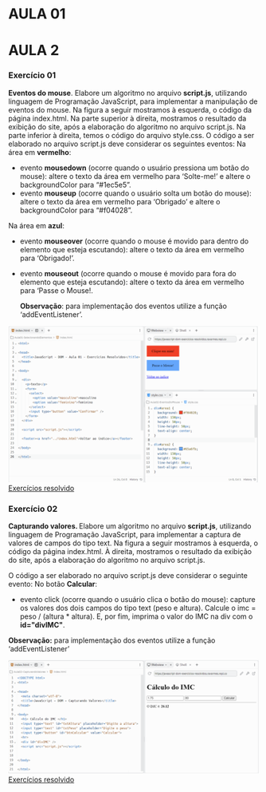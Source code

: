 # AULA 01

# AULA 2

### Exercício 01

<b>Eventos do mouse</b>. Elabore um algoritmo no arquivo <b>script.js</b>, utilizando linguagem de
Programação JavaScript, para implementar a manipulação de eventos do mouse.
Na figura a seguir mostramos à esquerda, o código da página index.html. Na parte superior
à direita, mostramos o resultado da exibição do site, após a elaboração do algoritmo no
arquivo script.js. Na parte inferior à direita, temos o código do arquivo style.css.
O código a ser elaborado no arquivo script.js deve considerar os seguintes eventos:
Na área em <b>vermelho</b>:

- evento <b>mousedown</b> (ocorre quando o usuário pressiona um botão do mouse): altere
  o texto da área em vermelho para ‘Solte-me!’ e altere o backgroundColor para
  “#1ec5e5”.
- evento <b>mouseup</b> (ocorre quando o usuário solta um botão do mouse): altere o texto
  da área em vermelho para ‘Obrigado’ e altere o backgroundColor para “#f04028”.

Na área em <b>azul</b>:

- evento <b>mouseover</b> (ocorre quando o mouse é movido para dentro do elemento que
  esteja escutando): altere o texto da área em vermelho para ‘Obrigado!’.
- evento <b>mouseout</b> (ocorre quando o mouse é movido para fora do elemento que
  esteja escutando): altere o texto da área em vermelho para ‘Passe o Mouse!.

  <b>Observação</b>: para implementação dos eventos utilize a função ‘addEventListener’.

![Exercício 02](/img/002.png)
[Exercícios resolvido](./Exercicios/001/)

### Exercício 02

<b>Capturando valores. </b>Elabore um algoritmo no arquivo <b>script.js</b>, utilizando linguagem de
Programação JavaScript, para implementar a captura de valores de campos do tipo text.
Na figura a seguir mostramos à esquerda, o código da página index.html. À direita,
mostramos o resultado da exibição do site, após a elaboração do algoritmo no arquivo
script.js.

O código a ser elaborado no arquivo script.js deve considerar o seguinte evento:
No botão <b>Calcular</b>:

- evento click (ocorre quando o usuário clica o botão do mouse): capture os valores
  dos dois campos do tipo text (peso e altura). Calcule o imc = peso / (altura \* altura).
  E, por fim, imprima o valor do IMC na div com o <b>id="divIMC"</b>.

<b>Observação:</b> para implementação dos eventos utilize a função ‘addEventListener’

![Exercício 02](/img/003.png)
[Exercícios resolvido](./Exercicios/002/)
